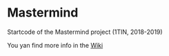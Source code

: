 # Mastermind

Startcode of the Mastermind project (1TIN, 2018-2019)

You yan find more info in the [Wiki](https://bitbucket.org/Lecturers1TINProject/mastermind-backend/wiki)